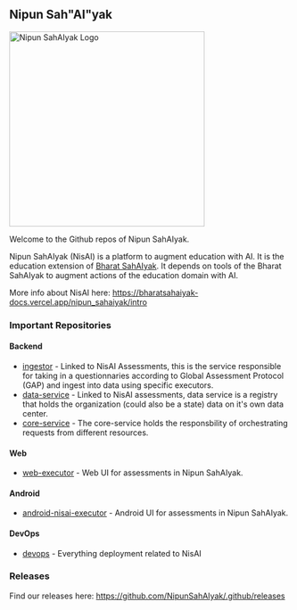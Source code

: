## Nipun Sah"AI"yak

<img width='350px' alt="Nipun SahAIyak Logo" src="https://github.com/NipunSahAIyak/.github/assets/5885669/fa6bf43e-7d8e-4ae2-8811-d2b05232af2e">

Welcome to the Github repos of Nipun SahAIyak. 

Nipun SahAIyak (NisAI) is a platform to augment education with AI. It is the education extension of [Bharat SahAIyak](https://github.com/BharatSahAIyak). It depends on tools of the Bharat SahAIyak to augment actions of the education domain with AI.

More info about NisAI here: https://bharatsahaiyak-docs.vercel.app/nipun_sahaiyak/intro

### Important Repositories

#### Backend

* [ingestor](https://github.com/NipunSahAIyak/ingestor) - Linked to NisAI Assessments, this is the service responsible for taking in a questionnaries according to Global Assessment Protocol (GAP) and ingest into data using specific executors.
* [data-service](https://github.com/NipunSahAIyak/data-service) - Linked to NisAI assessments, data service is a registry that holds the organization (could also be a state) data on it's own data center.
* [core-service](https://github.com/NipunSahAIyak/core-service) - The core-service holds the responsbility of orchestrating requests from different resources.

#### Web 
* [web-executor](https://github.com/NipunSahAIyak/web-executor) - Web UI for assessments in Nipun SahAIyak.

#### Android
* [android-nisai-executor](https://github.com/NipunSahAIyak/android-nisai-executor) - Android UI for assessments in Nipun SahAIyak.

#### DevOps
* [devops](https://github.com/NipunSahAIyak/devops) - Everything deployment related to NisAI

### Releases

Find our releases here: https://github.com/NipunSahAIyak/.github/releases
